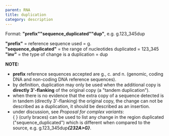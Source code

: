 ```yaml
---
parent: RNA
title: duplication
category: description
---
```


Format:   **"prefix""sequence_duplicated""dup"**,  e.g. g.123_345dup

**"prefix"**  =  reference sequence used  =  g.<br>
**"sequence_duplicated"**  =  the range of nucleotides duplicated  =  123_345<br>
**"inv"**  =  the type of change is a duplication  =  dup
 
 
**NOTE:**
<ul>
<li><b>prefix</b> reference sequences accepted are g., c. and n. (genomic, coding DNA and non-coding DNA reference sequences).</li>
<li>by definition, duplication may only be used when the additional copy is <b>directly 3'-flanking</b> of the original copy (a "tandem duplication").</li> 
<li>when there is no evidence that the extra copy of a sequence detected is in tandem (directly 3'-flanking) the original copy, the change can not be described as a duplication, it should be described as an insertion.</li> 
 <li>under discussion, see <i><a ref='http://www.hgvs.org/mutnomen/HGVS_extend_PT.doc'>Proposal for complex variants</a></i>:<br> 
{ } (curly braces) can be used to list any change in the region duplicated ("sequence_duplicated") which is different when compared to the source, e.g.  g.123_345dup<b><i>{232A>G}</i></b>.</li>
</ul>